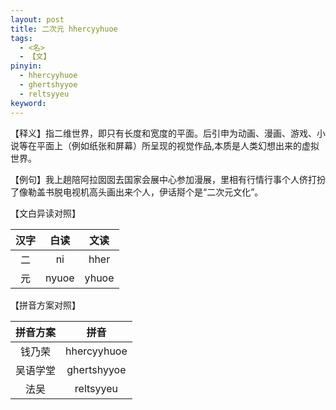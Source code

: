 ```yaml
---
layout: post
title: 二次元 hhercyyhuoe
tags:
  - <名>
  - 【文】
pinyin: 
  - hhercyyhuoe
  - ghertshyyoe
  - reltsyyeu
keyword: 
---
```


【释义】指二维世界，即只有长度和宽度的平面。后引申为动画、漫画、游戏、小说等在平面上（例如纸张和屏幕）所呈现的视觉作品,本质是人类幻想出来的虚拟世界。                                

【例句】我上趟陪阿拉囡囡去国家会展中心参加漫展，里相有行情行事个人侪打扮了像勒盖书脱电视机高头画出来个人，伊话搿个是“二次元文化”。                         

【文白异读对照】                

| 汉字 | 白读 | 文读 |        
| :---: | :---: | :---: |           
| 二 | ni | hher |        
| 元 | nyuoe | yhuoe |        

【拼音方案对照】          

| 拼音方案 | 拼音 |             
| :---: | :---: |                 
| 钱乃荣 | hhercyyhuoe |                 
| 吴语学堂 | ghertshyyoe |                 
| 法吴 | reltsyyeu |                 
